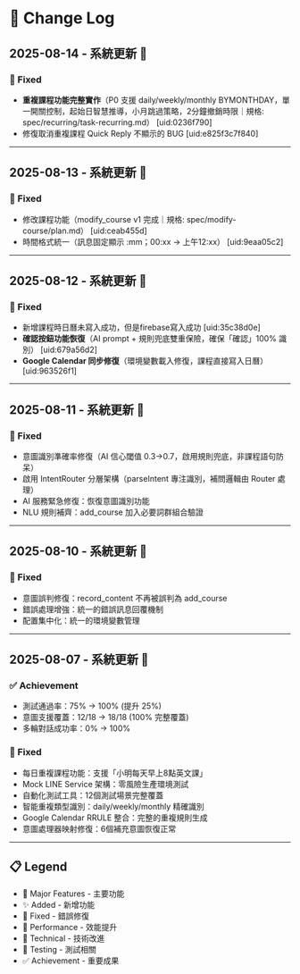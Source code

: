 # 📝 Change Log

## 2025-08-14 - 系統更新 📝

### 🐛 Fixed
- **重複課程功能完整實作**（P0 支援 daily/weekly/monthly BYMONTHDAY，單一開關控制，起始日智慧推導，小月跳過策略，2分鐘撤銷時限｜規格: spec/recurring/task-recurring.md） [uid:0236f790]
- 修復取消重複課程 Quick Reply 不顯示的 BUG [uid:e825f3c7f840]

---

## 2025-08-13 - 系統更新 📝

### 🐛 Fixed
- 修改課程功能（modify_course v1 完成｜規格: spec/modify-course/plan.md） [uid:ceab455d]
- 時間格式統一（訊息固定顯示 :mm；00:xx → 上午12:xx） [uid:9eaa05c2]

---

## 2025-08-12 - 系統更新 📝

### 🐛 Fixed
- 新增課程時日曆未寫入成功，但是firebase寫入成功 [uid:35c38d0e]
- **確認按鈕功能恢復**（AI prompt + 規則兜底雙重保險，確保「確認」100% 識別） [uid:679a56d2]
- **Google Calendar 同步修復**（環境變數載入修復，課程直接寫入日曆） [uid:963526f1]

---

## 2025-08-11 - 系統更新 📝

### 🐛 Fixed
- 意圖識別準確率修復（AI 信心閾值 0.3→0.7，啟用規則兜底，非課程語句防呆）
- 啟用 IntentRouter 分層架構（parseIntent 專注識別，補問邏輯由 Router 處理）
- AI 服務緊急修復：恢復意圖識別功能
- NLU 規則補齊：add_course 加入必要詞群組合驗證

---

## 2025-08-10 - 系統更新 📝

### 🐛 Fixed
- 意圖誤判修復：record_content 不再被誤判為 add_course
- 錯誤處理增強：統一的錯誤訊息回覆機制
- 配置集中化：統一的環境變數管理

---

## 2025-08-07 - 系統更新 📝

### ✅ Achievement
- 測試通過率：75% → 100% (提升 25%)
- 意圖支援覆蓋：12/18 → 18/18 (100% 完整覆蓋)
- 多輪對話成功率：0% → 100%

### 🐛 Fixed
- 每日重複課程功能：支援「小明每天早上8點英文課」
- Mock LINE Service 架構：零風險生產環境測試
- 自動化測試工具：12個測試場景完整覆蓋
- 智能重複類型識別：daily/weekly/monthly 精確識別
- Google Calendar RRULE 整合：完整的重複規則生成
- 意圖處理器映射修復：6個補充意圖恢復正常

---

## 📋 Legend

- 🎯 Major Features - 主要功能
- ✨ Added - 新增功能
- 🐛 Fixed - 錯誤修復
- 🚀 Performance - 效能提升
- 🔧 Technical - 技術改進
- 🧪 Testing - 測試相關
- ✅ Achievement - 重要成果